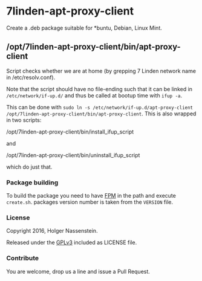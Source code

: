 # 7linden-apt-proxy-client

Create a .deb package suitable for \*buntu, Debian, Linux Mint.

## /opt/7linden-apt-proxy-client/bin/apt-proxy-client

Script checks whether we are at home (by grepping 7 Linden network name in /etc/resolv.conf).

Note that the script should have no file-ending such that it can be linked in `/etc/network/if-up.d/` and thus be called at bootup time with `ifup -a`.

This can be done with `sudo ln -s /etc/network/if-up.d/apt-proxy-client /opt/7linden-apt-proxy-client/bin/apt-proxy-client`.
This is also wrapped in two scripts:

  /opt/7linden-apt-proxy-client/bin/install_ifup_script

and

  /opt/7linden-apt-proxy-client/bin/uninstall_ifup_script

which do just that.

### Package building

To build the package you need to have [FPM](https://github.com/jordansissel/fpm) in the path and execute `create.sh`.  packages version number is taken from the `VERSION` file.

### License

Copyright 2016, Holger Nassenstein.

Released under the [GPLv3](LICENSE) included as LICENSE file.

### Contribute

You are welcome, drop us a line and issue a Pull Request.

